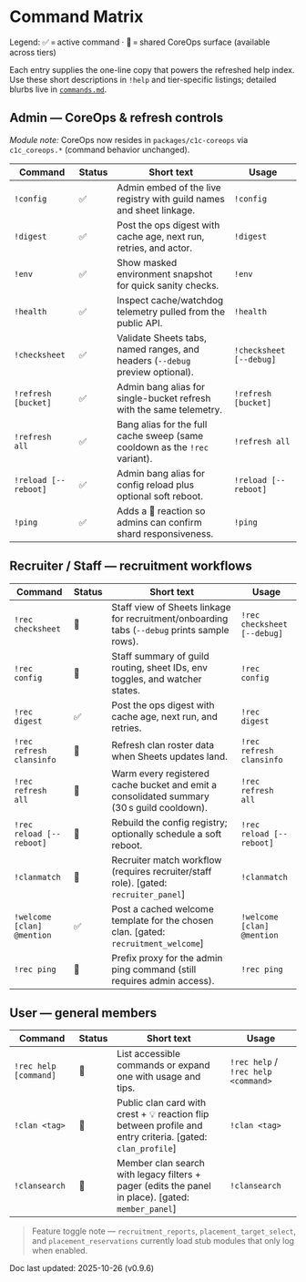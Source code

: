 # Command Matrix

Legend: ✅ = active command · 🧩 = shared CoreOps surface (available across tiers)

Each entry supplies the one-line copy that powers the refreshed help index. Use these
short descriptions in `!help` and tier-specific listings; detailed blurbs live in
[`commands.md`](commands.md).

## Admin — CoreOps & refresh controls
_Module note:_ CoreOps now resides in `packages/c1c-coreops` via `c1c_coreops.*` (command behavior unchanged).

| Command | Status | Short text | Usage |
| --- | --- | --- | --- |
| `!config` | ✅ | Admin embed of the live registry with guild names and sheet linkage. | `!config` |
| `!digest` | ✅ | Post the ops digest with cache age, next run, retries, and actor. | `!digest` |
| `!env` | ✅ | Show masked environment snapshot for quick sanity checks. | `!env` |
| `!health` | ✅ | Inspect cache/watchdog telemetry pulled from the public API. | `!health` |
| `!checksheet` | ✅ | Validate Sheets tabs, named ranges, and headers (`--debug` preview optional). | `!checksheet [--debug]` |
| `!refresh [bucket]` | ✅ | Admin bang alias for single-bucket refresh with the same telemetry. | `!refresh [bucket]` |
| `!refresh all` | ✅ | Bang alias for the full cache sweep (same cooldown as the `!rec` variant). | `!refresh all` |
| `!reload [--reboot]` | ✅ | Admin bang alias for config reload plus optional soft reboot. | `!reload [--reboot]` |
| `!ping` | ✅ | Adds a 🏓 reaction so admins can confirm shard responsiveness. | `!ping` |

## Recruiter / Staff — recruitment workflows
| Command | Status | Short text | Usage |
| --- | --- | --- | --- |
| `!rec checksheet` | 🧩 | Staff view of Sheets linkage for recruitment/onboarding tabs (`--debug` prints sample rows). | `!rec checksheet [--debug]` |
| `!rec config` | 🧩 | Staff summary of guild routing, sheet IDs, env toggles, and watcher states. | `!rec config` |
| `!rec digest` | ✅ | Post the ops digest with cache age, next run, and retries. | `!rec digest` |
| `!rec refresh clansinfo` | 🧩 | Refresh clan roster data when Sheets updates land. | `!rec refresh clansinfo` |
| `!rec refresh all` | 🧩 | Warm every registered cache bucket and emit a consolidated summary (30 s guild cooldown). | `!rec refresh all` |
| `!rec reload [--reboot]` | 🧩 | Rebuild the config registry; optionally schedule a soft reboot. | `!rec reload [--reboot]` |
| `!clanmatch` | 🧩 | Recruiter match workflow (requires recruiter/staff role). [gated: `recruiter_panel`] | `!clanmatch` |
| `!welcome [clan] @mention` | ✅ | Post a cached welcome template for the chosen clan. [gated: `recruitment_welcome`] | `!welcome [clan] @mention` |
| `!rec ping` | 🧩 | Prefix proxy for the admin ping command (still requires admin access). | `!rec ping` |

## User — general members
| Command | Status | Short text | Usage |
| --- | --- | --- | --- |
| `!rec help [command]` | 🧩 | List accessible commands or expand one with usage and tips. | `!rec help` / `!rec help <command>` |
| `!clan <tag>` | 🧩 | Public clan card with crest + 💡 reaction flip between profile and entry criteria. [gated: `clan_profile`] | `!clan <tag>` |
| `!clansearch` | 🧩 | Member clan search with legacy filters + pager (edits the panel in place). [gated: `member_panel`] | `!clansearch` |

> Feature toggle note — `recruitment_reports`, `placement_target_select`, and `placement_reservations` currently load stub modules that only log when enabled.

Doc last updated: 2025-10-26 (v0.9.6)
